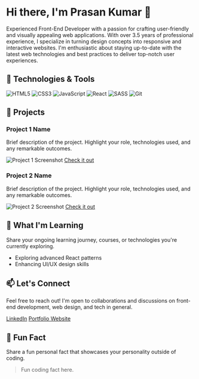 # Hi there, I'm Prasan Kumar 👋

Experienced Front-End Developer with a passion for crafting user-friendly and visually appealing web applications. With over 3.5 years of professional experience, I specialize in turning design concepts into responsive and interactive websites. I'm enthusiastic about staying up-to-date with the latest web technologies and best practices to deliver top-notch user experiences.

## 🔧 Technologies & Tools

![HTML5](https://img.shields.io/badge/-HTML5-E34F26?style=flat&logo=html5&logoColor=white)
![CSS3](https://img.shields.io/badge/-CSS3-1572B6?style=flat&logo=css3&logoColor=white)
![JavaScript](https://img.shields.io/badge/-JavaScript-F7DF1E?style=flat&logo=javascript&logoColor=black)
![React](https://img.shields.io/badge/-React-61DAFB?style=flat&logo=react&logoColor=black)
![SASS](https://img.shields.io/badge/-SASS-CC6699?style=flat&logo=sass&logoColor=white)
![Git](https://img.shields.io/badge/-Git-F05032?style=flat&logo=git&logoColor=white)

## 🚀 Projects

### Project 1 Name
Brief description of the project. Highlight your role, technologies used, and any remarkable outcomes.

![Project 1 Screenshot](link-to-screenshot.png)
[Check it out](link-to-live-project)

### Project 2 Name
Brief description of the project. Highlight your role, technologies used, and any remarkable outcomes.

![Project 2 Screenshot](link-to-screenshot.png)
[Check it out](link-to-live-project)

## 🌱 What I'm Learning

Share your ongoing learning journey, courses, or technologies you're currently exploring.

- Exploring advanced React patterns
- Enhancing UI/UX design skills

## 📫 Let's Connect

Feel free to reach out! I'm open to collaborations and discussions on front-end development, web design, and tech in general.

[LinkedIn](https://www.linkedin.com/in/your-profile)
[Portfolio Website](https://www.your-portfolio-website.com)

## 🎨 Fun Fact

Share a fun personal fact that showcases your personality outside of coding.

> Fun coding fact here.

